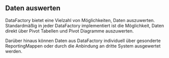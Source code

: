 ## Daten auswerten  

DataFactory bietet eine Vielzahl von Möglichkeiten, Daten auszuwerten. Standardmäßig in jeder DataFactory implementiert ist die Möglichkeit, Daten direkt über Pivot Tabellen und Pivot Diagramme auszuwerten.  

Darüber hinaus können Daten aus DataFactory individuell über gesonderte ReportingMappen oder durch die Anbindung an dritte System ausgewertet werden.  